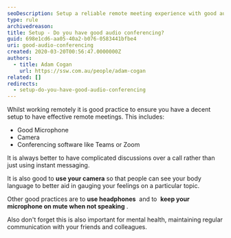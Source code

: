 ```yaml
---
seoDescription: Setup a reliable remote meeting experience with good audio conferencing, using a decent microphone, camera, and conferencing software like Teams, Zoom.
type: rule
archivedreason:
title: Setup - Do you have good audio conferencing?
guid: 698e1cd6-aa05-40a2-b076-0583441bfbe4
uri: good-audio-conferencing
created: 2020-03-20T00:56:47.0000000Z
authors:
  - title: Adam Cogan
    url: https://ssw.com.au/people/adam-cogan
related: []
redirects:
  - setup-do-you-have-good-audio-conferencing
---
```


Whilst working remotely it is good practice to ensure you have a decent setup to have effective remote meetings. This includes:

<!--endintro-->

- Good Microphone
- Camera
- Conferencing software like Teams or Zoom

It is always better to have complicated discussions over a call rather than just using instant messaging.

It is also good to **use your camera** so that people can see your body language to better aid in gauging your feelings on a particular topic.

Other good practices are to **use headphones**  and to  **keep your microphone on mute when not speaking** .

Also don't forget this is also important for mental health, maintaining regular communication with your friends and colleagues.
